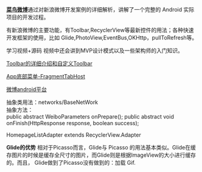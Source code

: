 [**菜鸟微博**](http://www.cniao5.com)通过对新浪微博开发案例的详细解析，讲解了一个完整的 Android 实际项目的开发过程。

有新浪微博的主要功能，有Toolbar,RecyclerView等最新控件的用法；各种快速开发框架的使用，比如 Glide,PhotoView,EventBus,OKHttp，pullToRefresh等。

学习视频+源码  视频中还会讲到MVP设计模式以及一些架构师的入门知识。 

[Toolbar的详细介绍和自定义Toolbar](https://blog.csdn.net/da_caoyuan/article/details/79557704)  

[App底部菜单-FragmentTabHost](https://www.jianshu.com/p/4d4a83945193)

[微博android平台](http://open.weibo.com/wiki/Sdk/android)

抽象类用法：networks/BaseNetWork  
抽象方法：  
public abstract WeiboParameters onPrepare();
public abstract void onFinish(HttpResponse response, boolean success);


HomepageListAdapter extends RecyclerView.Adapter

**Glide的优势** 相对于Picasso而言，Glide与 Picasso 的用法基本类似。Glide在缓存图片的时候是缓存全尺寸的图片，而Glide则是根据ImageView的大小进行缓存的。而且， Glide做到了Picasso没有做到的：加载 Gif.






